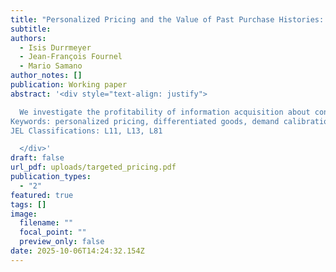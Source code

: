 ```yaml
---
title: "Personalized Pricing and the Value of Past Purchase Histories: An Empirical Perspective"
subtitle:
authors:
  - Isis Durrmeyer
  - Jean-François Fournel
  - Mario Samano
author_notes: []
publication: Working paper
abstract: '<div style="text-align: justify">

  We investigate the profitability of information acquisition about consumers’ preferences and the implementation of personalized pricing in a multi-product monopolist market structure. Our analysis uses data on prices, aggregate quantities, and individual purchase histories from a large supermarket chain in the US and an empirical model to represent grocery shopping by consumers and the supermarket pricing strategies. We estimate a large set of demand systems and supermarket marginal costs consistent with the observed uniform price setting. With the estimated distribution of preferences in hand, we simulate the information acquisition by the supermarket from purchase histories, assuming the supermarket uses Bayes’ rule to update its priors about consumers’ preferences. We then evaluate how profitable it is to set personalized prices using the information contained in purchase histories. Our results show that the supermarket can reap between 60% to 80% of the potential gains from perfect price discrimination, depending on the product category. At the same time, aggregate consumer surplus decreases but some consumer types are presented with supra-uniform prices while others with infra-uniform prices.
Keywords: personalized pricing, differentiated goods, demand calibration, price competition.
JEL Classifications: L11, L13, L81

  </div>'
draft: false
url_pdf: uploads/targeted_pricing.pdf
publication_types:
  - "2"
featured: true
tags: []
image:
  filename: ""
  focal_point: ""
  preview_only: false
date: 2025-10-06T14:24:32.154Z
---
```

